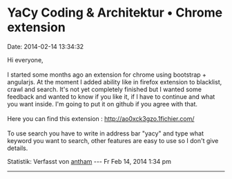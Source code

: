 YaCy Coding & Architektur • Chrome extension
============================================

Date: 2014-02-14 13:34:32

Hi everyone,\
\
I started some months ago an extension for chrome using bootstrap +
angularjs. At the moment I added ability like in firefox extension to
blacklist, crawl and search. It\'s not yet completely finished but I
wanted some feedback and wanted to know if you like it, if I have to
continue and what you want inside. I\'m going to put it on github if you
agree with that.\
\
Here you can find this extension : <http://ao0xck3gzo.1fichier.com/>\
\
To use search you have to write in address bar \"yacy\" and type what
keyword you want to search, other features are easy to use so I don\'t
give details.

Statistik: Verfasst von
[antham](http://forum.yacy-websuche.de/memberlist.php?mode=viewprofile&u=9365)
--- Fr Feb 14, 2014 1:34 pm

------------------------------------------------------------------------
